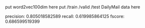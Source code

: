 put word2vec100dim here
put 
/train
/valid
/test
DailyMail data here

precision: 0.805018582589 recall: 0.619985864125 fscore: 0.686599519399